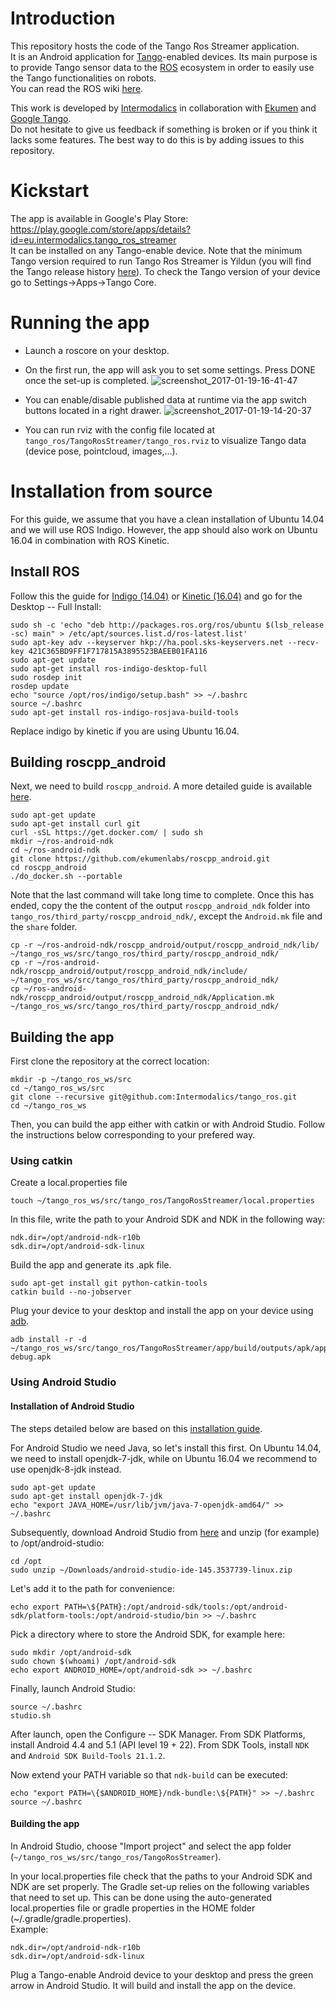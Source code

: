 # Introduction
This repository hosts the code of the Tango Ros Streamer application.  
It is an Android application for [Tango](https://get.google.com/tango/)-enabled devices.
Its main purpose is to provide Tango sensor data to the [ROS](http://wiki.ros.org/) ecosystem in order to easily use the Tango functionalities on robots.  
You can read the ROS wiki [here](http://wiki.ros.org/tango_ros_streamer).

This work is developed by [Intermodalics](http://www.intermodalics.eu/) in collaboration with [Ekumen](http://www.ekumenlabs.com/) and [Google Tango](https://get.google.com/tango/).  
Do not hesitate to give us feedback if something is broken or if you think it lacks some features. The best way to do this is by adding issues to this repository.

# Kickstart
The app is available in Google's Play Store: https://play.google.com/store/apps/details?id=eu.intermodalics.tango_ros_streamer  
It can be installed on any Tango-enable device. Note that the minimum Tango version required to run Tango Ros Streamer is Yildun (you will find the Tango release history [here](https://developers.google.com/tango/release-notes)). To check the Tango version of your device go to Settings->Apps->Tango Core. 

# Running the app

* Launch a roscore on your desktop.

* On the first run, the app will ask you to set some settings. Press DONE once the set-up is completed.
![screenshot_2017-01-19-16-41-47](https://cloud.githubusercontent.com/assets/12640723/22114676/a08ee398-de6a-11e6-84b3-4c72d7398942.png)

* You can enable/disable published data at runtime via the app switch buttons located in a right drawer.
![screenshot_2017-01-19-14-20-37](https://cloud.githubusercontent.com/assets/12640723/22108292/b9b1990a-de52-11e6-9426-0662b9b1cd65.png)

* You can run rviz with the config file located at ```tango_ros/TangoRosStreamer/tango_ros.rviz``` to visualize Tango data (device pose, pointcloud, images,...).

# Installation from source
For this guide, we assume that you have a clean installation of Ubuntu 14.04 and we will use ROS Indigo. However, the app should also work on Ubuntu 16.04 in combination with ROS Kinetic.

## Install ROS
Follow this the guide for [Indigo (14.04)](http://wiki.ros.org/indigo/Installation/Ubuntu) or [Kinetic (16.04)](http://wiki.ros.org/kinetic/Installation/Ubuntu) and go for the Desktop -- Full Install:

```
sudo sh -c 'echo "deb http://packages.ros.org/ros/ubuntu $(lsb_release -sc) main" > /etc/apt/sources.list.d/ros-latest.list'
sudo apt-key adv --keyserver hkp://ha.pool.sks-keyservers.net --recv-key 421C365BD9FF1F717815A3895523BAEEB01FA116
sudo apt-get update
sudo apt-get install ros-indigo-desktop-full
sudo rosdep init
rosdep update
echo "source /opt/ros/indigo/setup.bash" >> ~/.bashrc
source ~/.bashrc
sudo apt-get install ros-indigo-rosjava-build-tools
```
Replace indigo by kinetic if you are using Ubuntu 16.04.

## Building roscpp_android
Next, we need to build ```roscpp_android```. A more detailed guide is available [here](http://wiki.ros.org/android_ndk/Tutorials/BuildingNativeROSPackages).

```
sudo apt-get update
sudo apt-get install curl git
curl -sSL https://get.docker.com/ | sudo sh
mkdir ~/ros-android-ndk
cd ~/ros-android-ndk
git clone https://github.com/ekumenlabs/roscpp_android.git
cd roscpp_android
./do_docker.sh --portable
```

Note that the last command will take long time to complete. Once this has ended, copy the the content of the output ```roscpp_android_ndk``` folder into ```tango_ros/third_party/roscpp_android_ndk/```, except the ```Android.mk``` file and the ```share``` folder.

```
cp -r ~/ros-android-ndk/roscpp_android/output/roscpp_android_ndk/lib/ ~/tango_ros_ws/src/tango_ros/third_party/roscpp_android_ndk/
cp -r ~/ros-android-ndk/roscpp_android/output/roscpp_android_ndk/include/ ~/tango_ros_ws/src/tango_ros/third_party/roscpp_android_ndk/
cp ~/ros-android-ndk/roscpp_android/output/roscpp_android_ndk/Application.mk ~/tango_ros_ws/src/tango_ros/third_party/roscpp_android_ndk/
```

## Building the app
First clone the repository at the correct location:
```
mkdir -p ~/tango_ros_ws/src
cd ~/tango_ros_ws/src
git clone --recursive git@github.com:Intermodalics/tango_ros.git
cd ~/tango_ros_ws
```  
Then, you can build the app either with catkin or with Android Studio. Follow the instructions below corresponding to your prefered way.

### Using catkin

Create a local.properties file
```
touch ~/tango_ros_ws/src/tango_ros/TangoRosStreamer/local.properties
```
In this file, write the path to your Android SDK and NDK in the following way:
```
ndk.dir=/opt/android-ndk-r10b
sdk.dir=/opt/android-sdk-linux
```

Build the app and generate its .apk file.
```
sudo apt-get install git python-catkin-tools
catkin build --no-jobserver
``` 

Plug your device to your desktop and install the app on your device using [adb](http://developer.android.com/studio/command-line/adb.html).
```
adb install -r -d ~/tango_ros_ws/src/tango_ros/TangoRosStreamer/app/build/outputs/apk/app-debug.apk
```

### Using Android Studio

#### Installation of Android Studio
The steps detailed below are based on this [installation guide](http://wiki.ros.org/android/kinetic/Android%20Studio/Download).

For Android Studio we need Java, so let's install this first. On Ubuntu 14.04, we need to install openjdk-7-jdk, while on Ubuntu 16.04 we recommend to use openjdk-8-jdk instead.
```
sudo apt-get update
sudo apt-get install openjdk-7-jdk
echo "export JAVA_HOME=/usr/lib/jvm/java-7-openjdk-amd64/" >> ~/.bashrc
```

Subsequently, download Android Studio from [here](https://developer.android.com/studio/index.html) and unzip (for example) to /opt/android-studio:

```
cd /opt
sudo unzip ~/Downloads/android-studio-ide-145.3537739-linux.zip
```

Let's add it to the path for convenience:
```
echo export PATH=\${PATH}:/opt/android-sdk/tools:/opt/android-sdk/platform-tools:/opt/android-studio/bin >> ~/.bashrc
```

Pick a directory where to store the Android SDK, for example here:
```
sudo mkdir /opt/android-sdk
sudo chown $(whoami) /opt/android-sdk
echo export ANDROID_HOME=/opt/android-sdk >> ~/.bashrc
```

Finally, launch Android Studio:
```
source ~/.bashrc
studio.sh
```

After launch, open the Configure -- SDK Manager. From SDK Platforms, install Android 4.4 and 5.1 (API level 19 + 22). From SDK Tools, install `NDK` and `Android SDK Build-Tools 21.1.2`. 

Now extend your PATH variable so that ```ndk-build``` can be executed:
```
echo "export PATH=\{$ANDROID_HOME}/ndk-bundle:\${PATH}" >> ~/.bashrc
source ~/.bashrc
```

#### Building the app
In Android Studio, choose "Import project" and select the app folder (```~/tango_ros_ws/src/tango_ros/TangoRosStreamer```). 

In your local.properties file check that the paths to your Android SDK and NDK are set properly. The Gradle set-up relies on the following variables that need to set up. This can be done using the auto-generated local.properties file or gradle properties in the HOME folder (~/.gradle/gradle.properties).  
Example:
```
ndk.dir=/opt/android-ndk-r10b
sdk.dir=/opt/android-sdk-linux
```

Plug a Tango-enable Android device to your desktop and press the green arrow in Android Studio. It will build and install the app on the device.

